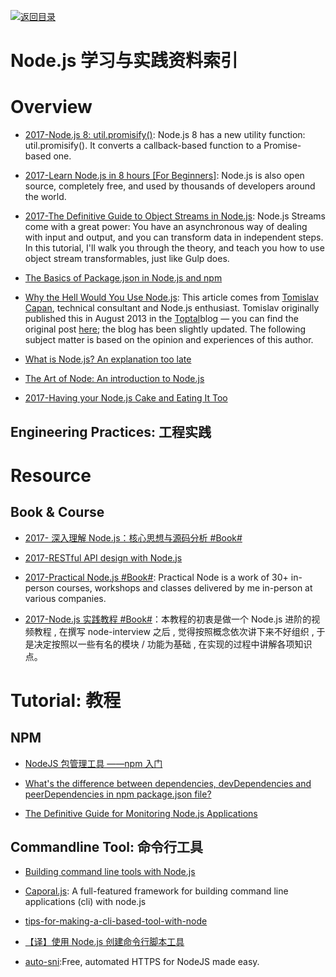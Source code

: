 [![返回目录](https://parg.co/UGo)](https://github.com/wxyyxc1992/Awesome-Reference) 


# Node.js 学习与实践资料索引

# Overview

* [2017-Node.js 8: util.promisify()](http://2ality.com/2017/05/util-promisify.html): Node.js 8 has a new utility function: util.promisify(). It converts a callback-based function to a Promise-based one.

* [2017-Learn Node.js in 8 hours [For Beginners]](https://parg.co/bNy): Node.js is also open source, completely free, and used by thousands of developers around the world.

* [2017-The Definitive Guide to Object Streams in Node.js](https://parg.co/bfV): Node.js Streams come with a great power: You have an asynchronous way of dealing with input and output, and you can transform data in independent steps. In this tutorial, I'll walk you through the theory, and teach you how to use object stream transformables, just like Gulp does.

* [The Basics of Package.json in Node.js and npm](http://6me.us/zFEia8)

* [Why the Hell Would You Use Node.js](https://medium.com/the-node-js-collection/why-the-hell-would-you-use-node-js-4b053b94ab8e#.71g206imf): This article comes from [Tomislav Capan](https://twitter.com/tomislavcapan), technical consultant and Node.js enthusiast. Tomislav originally published this in August 2013 in the [Toptal](https://www.toptal.com/developers)blog — you can find the original post [here](https://www.toptal.com/nodejs/why-the-hell-would-i-use-node-js); the blog has been slightly updated. The following subject matter is based on the opinion and experiences of this author.

* [What is Node.js? An explanation too late](https://lethalbrains.com/what-is-node-js-an-explanation-too-late-477c10778dea#.5daatualo)

* [The Art of Node: An introduction to Node.js](https://github.com/maxogden/art-of-node#modules)

* [2017-Having your Node.js Cake and Eating It Too](https://parg.co/bTW)

## Engineering Practices: 工程实践

# Resource

## Book & Course

* [2017- 深入理解 Node.js：核心思想与源码分析 #Book#](http://6me.us/epg)

* [2017-RESTful API design with Node.js](https://hackernoon.com/restful-api-design-with-node-js-26ccf66eab09)

* [2017-Practical Node.js #Book#](https://github.com/azat-co/practicalnode): Practical Node is a work of 30+ in-person courses, workshops and classes delivered by me in-person at various companies.

* [2017-Node.js 实践教程 #Book#](https://github.com/ElemeFE/node-practice)：本教程的初衷是做一个 Node.js 进阶的视频教程 , 在撰写 node-interview 之后 , 觉得按照概念依次讲下来不好组织 , 于是决定按照以一些有名的模块 / 功能为基础 , 在实现的过程中讲解各项知识点。

# Tutorial: 教程

## NPM

* [NodeJS 包管理工具 ——npm 入门](http://aerotiger.info/archives/beginners-guide-node-package-manager.html)

* [What's the difference between dependencies, devDependencies and peerDependencies in npm package.json file?](http://stackoverflow.com/questions/18875674/whats-the-difference-between-dependencies-devdependencies-and-peerdependencies/22004559#22004559)

* [The Definitive Guide for Monitoring Node.js Applications](https://blog.risingstack.com/monitoring-nodejs-applications-nodejs-at-scale/)

## Commandline Tool: 命令行工具

* [Building command line tools with Node.js](https://developer.atlassian.com/blog/2015/11/scripting-with-node/)

* [Caporal.js](https://github.com/mattallty/Caporal.js): A full-featured framework for building command line applications (cli) with node.js

- [tips-for-making-a-cli-based-tool-with-node](https://medium.com/@kentcdodds/tips-for-making-a-cli-based-tool-with-node-9903255c2a3b#.ugk1a07dg)

- [【译】使用 Node.js 创建命令行脚本工具](https://aotu.io/notes/2015/12/23/building-command-line-tools-with-node-js/)

- [auto-sni](https://github.com/DylanPiercey/auto-sni):Free, automated HTTPS for NodeJS made easy.
